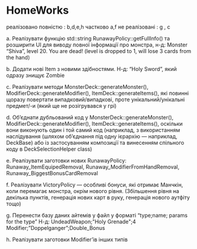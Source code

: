 # HomeWorks

реалізовано повністю : b,d,e,h
частково a,f
не реалізовані : g , c 

a. Реалізувати функцію std::string RunawayPolicy::getFullInfo() та розширити UI для виводу
повної інформації про монстра, н-д:
Monster “Shiva”, level 20. You are dead! (level is dropped to 1, will lose 3 cards from the hand)

b. Додати нові Item з новими здібностями. Н-д: “Holy Sword”, який одразу знищує Zombie

c. Реалізувати методи MonsterDeck::generateMonster(), ModifierDeck::generateModifier(),
ItemDeck::generateItems(), які повинні щоразу повертати випадковий/випадкові, проте
унікальний/унікальні предмет/-и (який ще не розігрувався у грі)

d. Об’єднати дубльований код у MonsterDeck::generateMonster(),
ModifierDeck::generateModifier(), ItemDeck::generateItems(), оскільки вони виконують один
і той самий код (наприклад, з використанням наслідування (шляхом об’єднання під
одну ієрархію — наприклад, DeckBase) або із застосуванням композиції та винесенням
спільного коду в DeckSelectionHelper class)

e. Реалізувати заготовки нових RunawayPolicy: Runaway_ItemEquipedRemoval,
Runaway_ModifierFromHandRemoval, Runaway_BiggestBonusCardRemoval

f. Реалізувати VictoryPolicy — особливі бонуси, які отримає Манчкін, коли перемагає
монстра, окрім нового рівня. (Збільшення рівня на декілька пунктів, генерація нових
карт в руку, генерація нового аутфіту тощо)

g. Перенести базу даних айтемів у файл у форматі “type;name; params for the type”
Н-д: UndeadWeapon;"Holy Grenade";4
Modifier;”Doppelganger”;Double_Bonus

h. Реалізувати заготовки Modifier’ів інших типів
